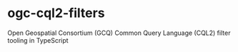 # ogc-cql2-filters
Open Geospatial Consortium (GCQ) Common Query Language (CQL2) filter tooling in TypeScript
